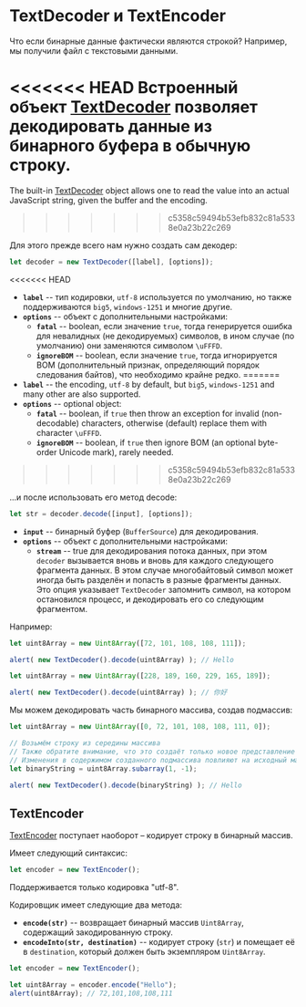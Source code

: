 # TextDecoder и TextEncoder

Что если бинарные данные фактически являются строкой? Например, мы получили файл с текстовыми данными.

<<<<<<< HEAD
Встроенный объект [TextDecoder](https://encoding.spec.whatwg.org/#interface-textdecoder) позволяет декодировать данные из бинарного буфера в обычную строку.
=======
The built-in [TextDecoder](https://encoding.spec.whatwg.org/#interface-textdecoder) object allows one to read the value into an actual JavaScript string, given the buffer and the encoding.
>>>>>>> c5358c59494b53efb832c81a5338e0a23b22c269

Для этого прежде всего нам нужно создать сам декодер:
```js
let decoder = new TextDecoder([label], [options]);
```

<<<<<<< HEAD
- **`label`** -- тип кодировки, `utf-8` используется по умолчанию, но также поддерживаются `big5`, `windows-1251` и многие другие.
- **`options`** -- объект с дополнительными настройками:
  - **`fatal`** -- boolean, если значение `true`, тогда генерируется ошибка для невалидных (не декодируемых) символов, в ином случае (по умолчанию) они заменяются символом `\uFFFD`.
  - **`ignoreBOM`** -- boolean, если значение `true`, тогда игнорируется BOM (дополнительный признак, определяющий порядок следования байтов), что необходимо крайне редко.
=======
- **`label`** -- the encoding, `utf-8` by default, but `big5`, `windows-1251` and many other are also supported.
- **`options`** -- optional object:
  - **`fatal`** -- boolean, if `true` then throw an exception for invalid (non-decodable) characters, otherwise (default) replace them with character `\uFFFD`.
  - **`ignoreBOM`** -- boolean, if `true` then ignore BOM (an optional byte-order Unicode mark), rarely needed.
>>>>>>> c5358c59494b53efb832c81a5338e0a23b22c269

...и после использовать его метод decode:

```js
let str = decoder.decode([input], [options]);
```

- **`input`** -- бинарный буфер (`BufferSource`) для декодирования.
- **`options`** -- объект с дополнительными настройками:
  - **`stream`** -- true для декодирования потока данных, при этом `decoder` вызывается вновь и вновь для каждого следующего фрагмента данных. В этом случае многобайтовый символ может иногда быть разделён и попасть в разные фрагменты данных. Это опция указывает `TextDecoder` запомнить символ, на котором остановился процесс, и декодировать его со следующим фрагментом.

Например:

```js run
let uint8Array = new Uint8Array([72, 101, 108, 108, 111]);

alert( new TextDecoder().decode(uint8Array) ); // Hello
```


```js run
let uint8Array = new Uint8Array([228, 189, 160, 229, 165, 189]);

alert( new TextDecoder().decode(uint8Array) ); // 你好
```

Мы можем декодировать часть бинарного массива, создав подмассив:


```js run
let uint8Array = new Uint8Array([0, 72, 101, 108, 108, 111, 0]);

// Возьмём строку из середины массива
// Также обратите внимание, что это создаёт только новое представление без копирования самого массива. 
// Изменения в содержимом созданного подмассива повлияют на исходный массив и наоборот.
let binaryString = uint8Array.subarray(1, -1);

alert( new TextDecoder().decode(binaryString) ); // Hello
```

## TextEncoder

[TextEncoder](https://encoding.spec.whatwg.org/#interface-textencoder) поступает наоборот – кодирует строку в бинарный массив.

Имеет следующий синтаксис:

```js
let encoder = new TextEncoder();
```

Поддерживается только кодировка "utf-8".

Кодировщик имеет следующие два метода:
- **`encode(str)`** -- возвращает бинарный массив `Uint8Array`, содержащий закодированную строку.
- **`encodeInto(str, destination)`** -- кодирует строку (`str`) и помещает её в `destination`, который должен быть экземпляром `Uint8Array`.

```js run
let encoder = new TextEncoder();

let uint8Array = encoder.encode("Hello");
alert(uint8Array); // 72,101,108,108,111
```
